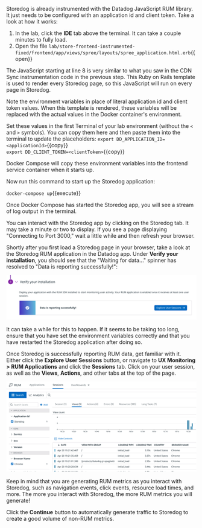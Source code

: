 Storedog is already instrumented with the Datadog JavaScript RUM library. It just needs to be configured with an application id and client token.  Take a look at how it works:

1. In the lab, click the **IDE** tab above the terminal. It can take a couple minutes to fully load.
1. Open the file `lab/store-frontend-instrumented-fixed/frontend/app/views/spree/layouts/spree_application.html.erb`{{open}}

The JavaScript starting at line 8 is very similar to what you saw in the CDN Sync instrumentation code in the previous step. This Ruby on Rails template is used to render every Storedog page, so this JavaScript will run on every page in Storedog.

Note the environment variables in place of literal application id and client token values. When this template is rendered, these variables will be replaced with the actual values in the Docker container's environment. 

Set these values in the first Terminal of your lab environment (without the `<` and `>` symbols). You can copy them here and then paste them into the terminal to update the placeholders:
`export DD_APPLICATION_ID=<applicationId>`{{copy}}  
`export DD_CLIENT_TOKEN=<clientToken>`{{copy}}  

Docker Compose will copy these environment variables into the frontend service container when it starts up.

Now run this command to start up the Storedog application:

`docker-compose up`{{execute}}

Once Docker Compose has started the Storedog app, you will see a stream of log output in the terminal.

You can interact with the Storedog app by clicking on the Storedog tab. It may take a minute or two to display. If you see a page displaying "Connecting to Port 3000," wait a little while and then refresh your browser.

Shortly after you first load a Storedog page in your browser, take a look at the Storedog RUM application in the Datadog app. Under **Verify your installation**, you should see that the "Waiting for data..." spinner has resolved to "Data is reporting successfully!":

![Successful RUM instrumentation](./assets/rum_success.png)

It can take a while for this to happen. If it seems to be taking too long, ensure that you have set the environment variables correctly and that you have restarted the Storedog application after doing so.

Once Storedog is successfully reporting RUM data, get familiar with it. Either click the **Explore User Sessions** button, or navigate to **UX Monitoring > RUM Applications** and click the **Sessions** tab. Click on your user session, as well as the **Views**, **Actions**, and other tabs at the top of the page. 

![Exploring RUM data](./assets/rum_explorer.png)

Keep in mind that you are generating RUM metrics as you interact with Storedog, such as navigation events, click events, resource load times, and more. The more you interact with Storedog, the more RUM metrics you will generate!

Click the **Continue** button to automatically generate traffic to Storedog to create a good volume of non-RUM metrics.
